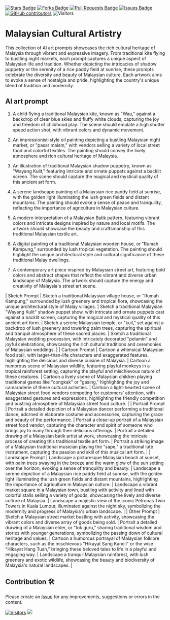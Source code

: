 <a href="https://github.com/drshahizan/Generative-AI-Playground/stargazers"><img src="https://img.shields.io/github/stars/drshahizan/Generative-AI-Playground" alt="Stars Badge"/></a>
<a href="https://github.com/drshahizan/Generative-AI-Playground/network/members"><img src="https://img.shields.io/github/forks/drshahizan/Generative-AI-Playground" alt="Forks Badge"/></a>
<a href="https://github.com/drshahizan/Generative-AI-Playground/pulls"><img src="https://img.shields.io/github/issues-pr/drshahizan/Generative-AI-Playground" alt="Pull Requests Badge"/></a>
<a href="https://github.com/drshahizan/Generative-AI-Playground"><img src="https://img.shields.io/github/issues/drshahizan/Generative-AI-Playground" alt="Issues Badge"/></a>
<a href="https://github.com/drshahizan/Generative-AI-Playground/graphs/contributors"><img alt="GitHub contributors" src="https://img.shields.io/github/contributors/drshahizan/Generative-AI-Playground?color=2b9348"></a>
![Visitors](https://api.visitorbadge.io/api/visitors?path=https%3A%2F%2Fgithub.com%2Fdrshahizan%2Generative-AI-Playground&labelColor=%23d9e3f0&countColor=%23697689&style=flat)

# Malaysian Cultural Artistry

This collection of AI art prompts showcases the rich cultural heritage of Malaysia through vibrant and expressive imagery. From traditional kite flying to bustling night markets, each prompt captures a unique aspect of Malaysian life and tradition. Whether depicting the intricacies of shadow puppetry or the serenity of a rice paddy field at sunrise, these prompts celebrate the diversity and beauty of Malaysian culture. Each artwork aims to evoke a sense of nostalgia and pride, highlighting the country's unique blend of tradition and modernity.

## AI art prompt

1. A child flying a traditional Malaysian kite, known as "Wau," against a backdrop of clear blue skies and fluffy white clouds, capturing the joy and freedom of childhood play. The scene should emulate a high shutter speed action shot, with vibrant colors and dynamic movement.

2. An impressionist-style oil painting depicting a bustling Malaysian night market, or "pasar malam," with vendors selling a variety of local street food and colorful textiles. The painting should convey the lively atmosphere and rich cultural heritage of Malaysia.

3. An illustration of traditional Malaysian shadow puppetry, known as "Wayang Kulit," featuring intricate and ornate puppets against a backlit screen. The scene should capture the magical and mystical quality of this ancient art form.

4. A serene landscape painting of a Malaysian rice paddy field at sunrise, with the golden light illuminating the lush green fields and distant mountains. The painting should evoke a sense of peace and tranquility, reflecting the importance of agriculture in Malaysian culture.

5. A modern interpretation of a Malaysian Batik pattern, featuring vibrant colors and intricate designs inspired by nature and local motifs. The artwork should showcase the beauty and craftsmanship of this traditional Malaysian textile art.

6. A digital painting of a traditional Malaysian wooden house, or "Rumah Kampung," surrounded by lush tropical vegetation. The painting should highlight the unique architectural style and cultural significance of these traditional Malay dwellings.

7. A contemporary art piece inspired by Malaysian street art, featuring bold colors and abstract shapes that reflect the vibrant and diverse urban landscape of Malaysia. The artwork should capture the energy and creativity of Malaysia's street art scene.

| Sketch Prompt                                             | Sketch a traditional Malaysian village house, or "Rumah Kampung," surrounded by lush greenery and tropical flora, showcasing the unique architectural style of Malay villages.                                                                                                                                                                                                                                                                                                                                                                                                                                             | Sketch a traditional Malaysian "Wayang Kulit" shadow puppet show, with intricate and ornate puppets cast against a backlit screen, capturing the magical and mystical quality of this ancient art form.                                                                                                                                                                                                                                                                                                                                                                                         | Sketch a serene Malaysian temple, or "kuil," set against a backdrop of lush greenery and towering palm trees, capturing the spiritual and tranquil atmosphere of these sacred places.                                                                                                                                                                                                                                                                                                                                                                                          | Sketch a traditional Malaysian wedding procession, with intricately decorated "pelamin" and joyful celebrations, showcasing the rich cultural traditions and ceremonies of Malaysian weddings.                                                                                                                                                                                                                                                                                                                                                                                      |
| Cartoon Prompt                                            | Cartoon a whimsical Malaysian food stall, with larger-than-life characters and exaggerated features, highlighting the delicious and diverse cuisine of Malaysia.                                                                                                                                                                                                                                                                                                                                                                                                                                                                                                     | Cartoon a humorous scene of Malaysian wildlife, featuring playful monkeys in a tropical rainforest setting, capturing the playful and mischievous nature of these creatures.                                                                                                                                                                                                                                                                                                                                                                                                                      | Cartoon a lively scene of Malaysian children playing traditional games like "congkak" or "gasing," highlighting the joy and camaraderie of these cultural activities.                                                                                                                                                                                                                                                                                                                                                                                                                              | Cartoon a light-hearted scene of Malaysian street food vendors competing for customers' attention, with exaggerated gestures and expressions, highlighting the friendly competition and bustling atmosphere of Malaysian street food culture.                                                                                                                                                                                                                                                                                                                                                       |
| Portrait Prompt                                           | Portrait a detailed depiction of a Malaysian dancer performing a traditional dance, adorned in elaborate costume and accessories, capturing the grace and beauty of the performance.                                                                                                                                                                                                                                                                                                                                                                                                                                                    | Portrait a close-up portrait of a Malaysian street food vendor, capturing the character and spirit of someone who brings joy to many through their delicious offerings.                                                                                                                                                                                                                                                                                                                                                                                                                               | Portrait a detailed drawing of a Malaysian batik artist at work, showcasing the intricate process of creating this traditional textile art form.                                                                                                                                                                                                                                                                                                                                                                                                                                        | Portrait a striking image of a Malaysian traditional musician playing the "sape," a traditional lute instrument, capturing the passion and skill of this musical art form.                                                                                                                                                                                                                                                                                                                                                                                                                  |
| Landscape Prompt                                          | Landscape a picturesque Malaysian beach at sunset, with palm trees swaying in the breeze and the warm glow of the sun setting over the horizon, evoking a sense of tranquility and beauty.                                                                                                                                                                                                                                                                                                                                                                                                                                    | Landscape a serene depiction of a Malaysian rice paddy field at sunrise, with the golden light illuminating the lush green fields and distant mountains, highlighting the importance of agriculture in Malaysian culture.                                                                                                                                                                                                                                                                                                                                                                          | Landscape a vibrant market square in a Malaysian town, bustling with activity and lined with colorful stalls selling a variety of goods, showcasing the lively and diverse culture of Malaysia.                                                                                                                                                                                                                                                                                                                                                                                           | Landscape a majestic view of the iconic Petronas Twin Towers in Kuala Lumpur, illuminated against the night sky, symbolizing the modernity and progress of Malaysia's urban landscape.                                                                                                                                                                                                                                                                                                                                                                                           |
| Other Prompt                                              | Sketch a Malaysian street market bustling with activity, showcasing the vibrant colors and diverse array of goods being sold.                                                                                                                                                                                                                                                                                                                                                                                                                                                                                     | Portrait a detailed drawing of a Malaysian elder, or "tok guru," sharing traditional wisdom and stories with younger generations, symbolizing the passing down of cultural heritage and values.                                                                                                                                                                                                                                                                                                                                                                                                    | Cartoon a humorous portrayal of Malaysian folklore characters, such as the mischievous "Hikayat Sang Kancil" or the wise "Hikayat Hang Tuah," bringing these beloved tales to life in a playful and engaging way.                                                                                                                                                                                                                                                                                                                                                                        | Landscape a tranquil Malaysian rainforest, with lush greenery and exotic wildlife, showcasing the beauty and biodiversity of Malaysia's natural landscapes.                                                                                                                                                                                                                                                                                                                                                                                                                            |


## Contribution 🛠️
Please create an [Issue](https://github.com/drshahizan/Generative-AI-Playground/issues) for any improvements, suggestions or errors in the content.

[![Visitors](https://api.visitorbadge.io/api/visitors?path=https%3A%2F%2Fgithub.com%2Fdrshahizan&labelColor=%23697689&countColor=%23555555&style=plastic)](https://visitorbadge.io/status?path=https%3A%2F%2Fgithub.com%2Fdrshahizan)
![](https://hit.yhype.me/github/profile?user_id=81284918)


